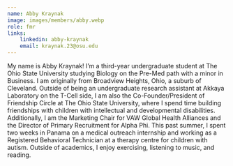 ```yaml
---
name: Abby Kraynak
image: images/members/abby.webp
role: fmr
links:
    linkedin: abby-kraynak
    email: kraynak.23@osu.edu
---
```


My name is Abby Kraynak! I’m a third-year undergraduate student at The Ohio State University studying Biology on the Pre-Med path with a minor in Business. I am originally from Broadview Heights, Ohio, a suburb of Cleveland. Outside of being an undergraduate research assistant at Akkaya Laboratory on the T-Cell side, I am also the Co-Founder/President of Friendship Circle at The Ohio State University, where I spend time building friendships with children with intellectual and developmental disabilities. Additionally, I am the Marketing Chair for VAW Global Health Alliances and the Director of Primary Recruitment for Alpha Phi. This past summer, I spent two weeks in Panama on a medical outreach internship and working as a Registered Behavioral Technician at a therapy centre for children with autism. Outside of academics, I enjoy exercising, listening to music, and reading.